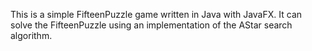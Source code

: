 This is a simple FifteenPuzzle game written in Java with JavaFX.
It can solve the FifteenPuzzle using an implementation of the AStar search algorithm.